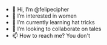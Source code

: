 - 👋 Hi, I’m @felipecipher
- 👀 I’m interested in women
- 🌱 I’m currently learning hat tricks
- 💞️ I’m looking to collaborate on tales
- 📫 How to reach me? You don't
